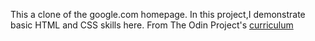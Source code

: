 This a clone of the google.com homepage. In this project,I demonstrate basic HTML and CSS skills here.
From The Odin Project's [curriculum](http://www.theodinproject.com/courses/web-development-101/lessons/html-css)